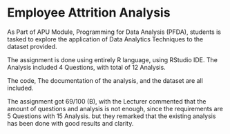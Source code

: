 # Employee Attrition Analysis

As Part of APU Module, Programming for Data Analysis (PFDA), students is tasked to explore the application of Data Analytics Techniques to the dataset provided.

The assignment is done using entirely R language, using RStudio IDE. The Analysis included 4 Questions, with total of 12 Analysis.

The code, The documentation of the analysis, and the dataset are all included.

The assignment got 69/100 (B), with the Lecturer commented that the amount of questions and analysis is not enough, since the requirements are
5 Questions with 15 Analysis. but they remarked that the existing analysis has been done with good results and clarity.
